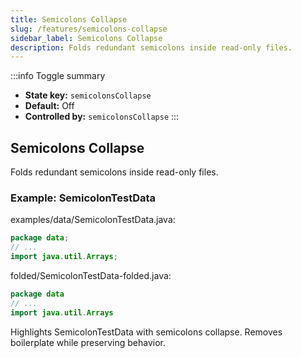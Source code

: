```yaml
---
title: Semicolons Collapse
slug: /features/semicolons-collapse
sidebar_label: Semicolons Collapse
description: Folds redundant semicolons inside read-only files.
---
```


:::info Toggle summary
- **State key:** `semicolonsCollapse`
- **Default:** Off
- **Controlled by:** `semicolonsCollapse`
:::

## Semicolons Collapse
Folds redundant semicolons inside read-only files.

### Example: SemicolonTestData

examples/data/SemicolonTestData.java:
```java
package data;
// ...
import java.util.Arrays;
```

folded/SemicolonTestData-folded.java:
```java
package data
// ...
import java.util.Arrays
```

Highlights SemicolonTestData with semicolons collapse.
Removes boilerplate while preserving behavior.
